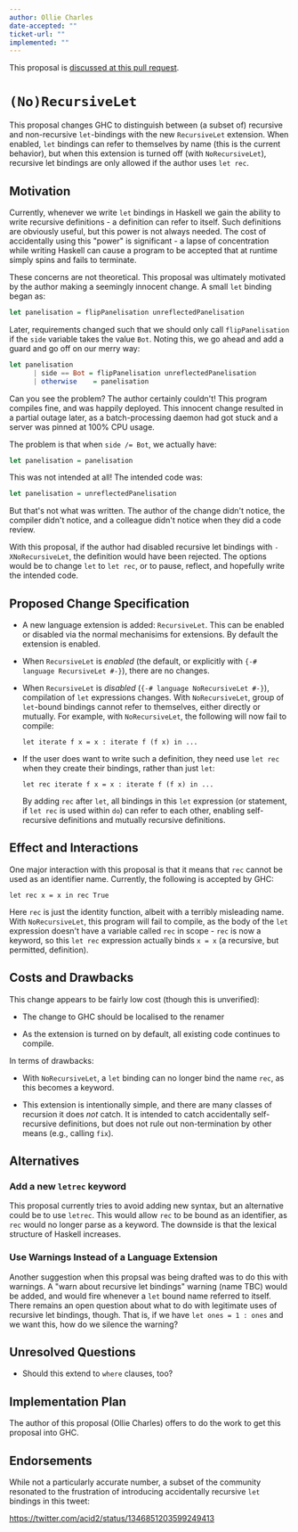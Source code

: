 ```yaml
---
author: Ollie Charles
date-accepted: ""
ticket-url: ""
implemented: ""
---
```


This proposal is [discussed at this pull request](https://github.com/ghc-proposals/ghc-proposals/pull/0>).

# `(No)RecursiveLet`

This proposal changes GHC to distinguish between (a subset of) recursive and non-recursive `let`-bindings with the new `RecursiveLet` extension. When enabled, `let` bindings can refer to themselves by name (this is the current behavior), but when this extension is turned off (with `NoRecursiveLet`), recursive let bindings are only allowed if the author uses `let rec`.

## Motivation

Currently, whenever we write `let` bindings in Haskell we gain the ability to write recursive definitions - a definition can refer to itself. Such definitions are obviously useful, but this power is not always needed. The cost of accidentally using this "power" is significant - a lapse of concentration while writing Haskell can cause a program to be accepted that at runtime simply spins and fails to terminate.

These concerns are not theoretical. This proposal was ultimately motivated by the author making a seemingly innocent change. A small `let` binding began as:

```haskell
let panelisation = flipPanelisation unreflectedPanelisation
```

Later, requirements changed such that we should only call `flipPanelisation` if the `side` variable takes the value `Bot`. Noting this, we go ahead and add a guard and go off on our merry way:

```haskell
let panelisation
      | side == Bot = flipPanelisation unreflectedPanelisation
      | otherwise    = panelisation
```

Can you see the problem? The author certainly couldn't! This program compiles fine, and was happily deployed. This innocent change resulted in a partial outage later, as a batch-processing daemon had got stuck and a server was pinned at 100% CPU usage.

The problem is that when `side /= Bot`, we actually have:

```haskell
let panelisation = panelisation
```

This was not intended at all! The intended code was:

```haskell
let panelisation = unreflectedPanelisation
```

But that's not what was written. The author of the change didn't notice, the compiler didn't notice, and a colleague didn't notice when they did a code review.

With this proposal, if the author had disabled recursive let bindings with `-XNoRecursiveLet`, the definition would have been rejected. The options would be to change `let` to `let rec`, or to pause, reflect, and hopefully write the intended code.

## Proposed Change Specification

* A new language extension is added: `RecursiveLet`. This can be enabled or disabled via the normal mechanisims for extensions. By default the extension is enabled.

* When `RecursiveLet` is _enabled_ (the default, or explicitly with `{-# language RecursiveLet #-}`), there are no changes.

* When `RecursiveLet` is _disabled_ (`{-# language NoRecursiveLet #-}`), compilation of `let` expressions changes. With `NoRecursiveLet`, group of `let`-bound bindings cannot refer to themselves, either directly or mutually. For example, with `NoRecursiveLet`, the following will now fail to compile:

  ```
  let iterate f x = x : iterate f (f x) in ...
  ```

* If the user does want to write such a definition, they need use `let rec` when they create their bindings, rather than just `let`:

  ```
  let rec iterate f x = x : iterate f (f x) in ...
  ```

  By adding `rec` after `let`, all bindings in this `let` expression (or statement, if `let rec` is used within `do`) can refer to each other, enabling self-recursive definitions and mutually recursive definitions.

## Effect and Interactions

One major interaction with this proposal is that it means that `rec` cannot be used as an identifier name. Currently, the following is accepted by GHC:

```
let rec x = x in rec True
```

Here `rec` is just the identity function, albeit with a terribly misleading name. With `NoRecursiveLet`, this program will fail to compile, as the body of the `let` expression doesn't have a variable called `rec` in scope - `rec` is now a keyword, so this `let rec` expression actually binds `x = x` (a recursive, but permitted, definition).

## Costs and Drawbacks

This change appears to be fairly low cost (though this is unverified):

* The change to GHC should be localised to the renamer

* As the extension is turned on by default, all existing code continues to compile.

In terms of drawbacks:

* With `NoRecursiveLet`, a `let` binding can no longer bind the name `rec`, as this becomes a keyword.

* This extension is intentionally simple, and there are many classes of recursion it does _not_ catch. It is intended to catch accidentally self-recursive definitions, but does not rule out non-termination by other means (e.g., calling `fix`).

## Alternatives

### Add a new `letrec` keyword

This proposal currently tries to avoid adding new syntax, but an alternative could be to use `letrec`. This would allow `rec` to be bound as an identifier, as `rec` would no longer parse as a keyword. The downside is that the lexical structure of Haskell increases.

### Use Warnings Instead of a Language Extension

Another suggestion when this propsal was being drafted was to do this with warnings. A "warn about recursive let bindings" warning (name TBC) would be added, and would fire whenever a `let` bound name referred to itself. There remains an open question about what to do with legitimate uses of recursive let bindings, though. That is, if we have `let ones = 1 : ones` and we want this, how do we silence the warning?

## Unresolved Questions

* Should this extend to `where` clauses, too?

## Implementation Plan

The author of this proposal (Ollie Charles) offers to do the work to get this proposal into GHC.

## Endorsements

While not a particularly accurate number, a subset of the community resonated to the frustration of introducing accidentally recursive `let` bindings in this tweet:

https://twitter.com/acid2/status/1346851203599249413
